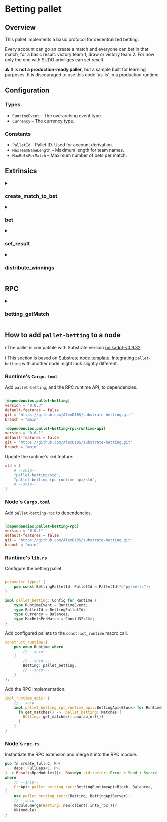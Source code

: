 # Betting pallet

## Overview

This pallet implements a basic protocol for decentralized betting.

Every account can go an create a match and everyone can bet in that match, for a basic result: victory team 1, draw or victory team 2.
For now only the one with SUDO priviliges can set result.

:warning: It is **not a production-ready paller**, but a sample built for learning purposes. It is discouraged to use this code 'as-is' in a production runtime.

## Configuration

### Types
* `RuntimeEvent` – The overarching event type.
* `Currency` – The currency type.

### Constants
* `PalletId` – Pallet ID. Used for account derivation.
* `MaxTeamNameLength` – Maximum length for team names.
* `MaxBetsPerMatch` – Maximum number of bets per match.

## Extrinsics

<details>
<summary><h3>create_match_to_bet</h3></summary>

Creates a match to bet on. This function must be dispatched by a signed extrinsic.
Emit an event on success: `MatchCreated`.

#### Parameters:
* `origin` – Origin for the call. Must be signed.
* `team1` – Name of the first team.
* `team2` – Name of the second team.
* `start` – Time when the match starts and a bet can not be placed (in blocks).
* `lenght` – Duration of the match (in blocks).

#### Errors:
* `MatchAlreadyExists` – A match for the specified values already exists.
* `OriginHasAlreadyOpenMatch` – An origin can only have one match open.
* `TimeMatchOver` – The match is created when the match time is over.
</details>

<details>
<summary><h3>bet</h3></summary>

Create bet for a match.
Emit an event on success: `BetPlaced`.

#### Parameters:
* `origin` – Origin for the call. Must be signed.
* `match_id` – Id of the match, in our case the creator of the bet accountId.
* `amount_to_bet` – Amount placed for the bet.
* `result` – The result for the bet.

#### Errors:
* `MatchDoesNotExist` – A match selected for the bet doesn't exist.
* `OriginHasAlreadyOpenMatch` – If the match has started, betting is not allowed.
* `TimeMatchOver` – The match is created when the match time is over.
* `MaxBets` – The match has reach its betting limit.
* `AlreadyBet` – You already place the same bet in that match.
</details>

<details>
<summary><h3>set_result</h3></summary>

Notify the result of an existing match.
The dispatch origin for this call must be _Root_.
Emit an event on success: `MatchResult`.

#### Parameters:
* `origin` – Origin for the call. Must be signed.
* `match_id` – Id of the match, in our case the creator of the bet accountId.
* `result` – The result of the match.

#### Errors:
* `MatchDoesNotExist` – A match selected for the bet doesn't exist.
* `TimeMatchNotOver` –  If the match is not over, set the result is not allowed.
</details>

<details>
<summary><h3>distribute_winnings</h3></summary>

When a match ends someone the owner of the match can distribute the money from the winers and delete the match.

#### Parameters:
* `origin` – Origin for the call. Must be signed.

#### Errors:
* `MatchDoesNotExist` – A match selected for the bet doesn't exist.
* `MatchNotResult` –  The match still has not a result.
</details>

## RPC

<details>
<summary><h3>betting_getMatch</h3></summary>

Get a match stored.

#### Parameters:
* `match_id` – ID of the match to retrieve (accountId of the creator).
</details>

## How to add `pallet-betting` to a node

:information_source: The pallet is compatible with Substrate version
[polkadot-v0.9.32](https://github.com/paritytech/substrate/tree/polkadot-v0.9.32).

:information_source: This section is based on
[Substrate node template](https://github.com/substrate-developer-hub/substrate-node-template/tree/main).
Integrating `pallet-betting` with another node might look slightly different.

### Runtime's `Cargo.toml`

Add `pallet-betting`, and the RPC runtime API, to dependencies.
```toml

[dependencies.pallet-betting]
version = "0.0.3"
default-features = false
git = "https://github.com/AlexD10S/substrate-betting.git"
branch = "main"

[dependencies.pallet-betting-rpc-runtime-api]
version = "0.0.1"
default-features = false
git = "https://github.com/AlexD10S/substrate-betting.git"
branch = "main"
```

Update the runtime's `std` feature:
```toml
std = [
    # --snip--
    "pallet-betting/std",
    "pallet-betting-rpc-runtime-api/std",
    # --snip--
]
```

### Node's `Cargo.toml`

Add `pallet-betting-rpc` to dependencies.
```toml

[dependencies.pallet-betting-rpc]
version = "0.0.1"
default-features = false
git = "https://github.com/AlexD10S/substrate-betting.git"
branch = "main"
```

### Runtime's `lib.rs`


Configure the betting pallet.
```rust

parameter_types! {
    pub const BettingPalletId: PalletId = PalletId(*b"py/betts");
}

impl pallet_betting::Config for Runtime {
    type RuntimeEvent = RuntimeEvent;
    type PalletId = BettingPalletId;
    type Currency = Balances;
    type MaxBetsPerMatch = ConstU32<10>;
}
```

Add configured pallets to the `construct_runtime` macro call.
```rust
construct_runtime!(
    pub enum Runtime where
        // --snip--
    {
        // --snip---
        Betting: pallet_betting,
        // --snip---
    }
);
```

Add the RPC implementation.
```rust
impl_runtime_apis! {
    // --snip--
    impl pallet_betting_rpc_runtime_api::BettingApi<Block> for Runtime {
      fn get_matches() ->  pallet_betting::Matches {
        Betting::get_matches().unwrap_or({})
      }
    }
}
``` 


### Node's `rpc.rs`

Instantiate the RPC extension and merge it into the RPC module.
```rust
pub fn create_full<C, P>(
    deps: FullDeps<C, P>,
) -> Result<RpcModule<()>, Box<dyn std::error::Error + Send + Sync>>
where
    // --snip--
    C::Api: pallet_betting_rpc::BettingRuntimeApi<Block, Balance>,
{
    use pallet_betting_rpc::{Betting, BettingApiServer};
    // --snip--
    module.merge(Betting::new(client).into_rpc())?;
    Ok(module)
}
``` 
